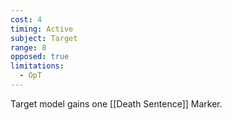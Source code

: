 ```yaml
---
cost: 4
timing: Active
subject: Target
range: 8
opposed: true
limitations:
  - OpT
---
```

Target model gains one [[Death Sentence]] Marker.